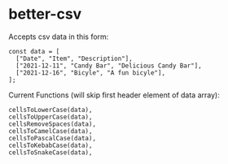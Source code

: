 # better-csv

Accepts csv data in this form:

```
const data = [
  ["Date", "Item", "Description"],
  ["2021-12-11", "Candy Bar", "Delicious Candy Bar"],
  ["2021-12-16", "Bicyle", "A fun bicyle"],
];
```

Current Functions (will skip first header element of data array):
```
cellsToLowerCase(data),
cellsToUpperCase(data),
cellsRemoveSpaces(data),
cellsToCamelCase(data),
cellsToPascalCase(data),
cellsToKebabCase(data),
cellsToSnakeCase(data),
```
